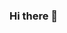 ### Hi there 👋

<!--
**Canhassi12/Canhassi12** is a ✨ _special_ ✨ repository because its `README.md` (this file) appears on your GitHub profile.

Here are some ideas to get you started:

- 🔭 I’m currently working on ...
- 🌱 I’m currently learning ...
- 👯 I’m looking to collaborate on ...
- 🤔 I’m looking for help with ...
- 💬 Ask me about ...
- 📫 How to reach me: ...
- 😄 Pronouns: ...
- ⚡ Fun fact: ...![image] https://user-images.githubusercontent.com/80018897/160744031-bede961c-98ca-40a3-9064-2021237afa2d.jpeg

-->
